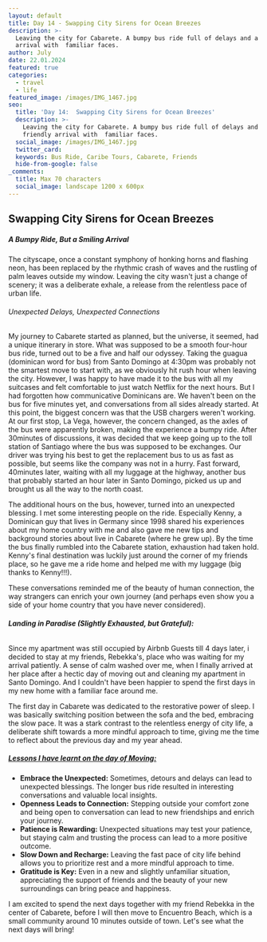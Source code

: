```yaml
---
layout: default
title: Day 14 - Swapping City Sirens for Ocean Breezes
description: >-
  Leaving the city for Cabarete. A bumpy bus ride full of delays and a friendly
  arrival with  familiar faces.
author: July
date: 22.01.2024 
featured: true
categories:
  - travel
  - life
featured_image: /images/IMG_1467.jpg
seo:
  title: 'Day 14:  Swapping City Sirens for Ocean Breezes'
  description: >-
    Leaving the city for Cabarete. A bumpy bus ride full of delays and a
    friendly arrival with  familiar faces.
  social_image: /images/IMG_1467.jpg
  twitter_card:
  keywords: Bus Ride, Caribe Tours, Cabarete, Friends
  hide-from-google: false
_comments:
  title: Max 70 characters
  social_image: landscape 1200 x 600px
---
```

## **Swapping City Sirens for Ocean Breezes**

##### **A Bumpy Ride, But a Smiling Arrival**

The cityscape, once a constant symphony of honking horns and flashing neon, has been replaced by the rhythmic crash of waves and the rustling of palm leaves outside my window. Leaving the city wasn't just a change of scenery; it was a deliberate exhale, a release from the relentless pace of urban life.

###### Unexpected Delays, Unexpected Connections

My journey to Cabarete started as planned, but the universe, it seemed, had a unique itinerary in store. What was supposed to be a smooth four-hour bus ride, turned out to be a five and half our odyssey. Taking the guagua (dominican word for bus) from Santo Domingo at 4:30pm was probably not the smartest move to start with, as we obviously hit rush hour when leaving the city. However, I was happy to have made it to the bus with all my suitcases and felt comfortable to just watch Netflix for the next hours. But I had forgotten how communicative Dominicans are. We haven't been on the bus for five minutes yet, and conversations from all sides already started. At this point, the biggest concern was that the USB chargers weren't working. At our first stop, La Vega, however, the concern changed, as the axles of the bus were apparently broken, making the experience a bumpy ride. After 30minutes of discussions, it was decided that we keep going up to the toll station of Santiago where the bus was supposed to be exchanges. Our driver was trying his best to get the replacement bus to us as fast as possible, but seems like the company was not in a hurry. Fast forward, 40minutes later, waiting with all my luggage at the highway, another bus that probably started an hour later in Santo Domingo, picked us up and brought us all the way to the north coast.

The additional hours on the bus, however, turned into an unexpected blessing. I met some interesting people on the ride. Especially Kenny, a Dominican guy that lives in Germany since 1998 shared his experiences about my home country with me and also gave me new tips and background stories about live in Cabarete (where he grew up). By the time the bus finally rumbled into the Cabarete station, exhaustion had taken hold. Kenny's final destination was luckily just around the corner of my friends place, so he gave me a ride home and helped me with my luggage (big thanks to Kenny!!!).

These conversations reminded me of the beauty of human connection, the way strangers can enrich your own journey (and perhaps even show you a side of your home country that you have never considered).

###### **Landing in Paradise (Slightly Exhausted, but Grateful):**

Since my apartment was still occupied by Airbnb Guests till 4 days later, i decided to stay at my friends, Rebekka's, place who was waiting for my arrival patiently. A sense of calm washed over me, when I finally arrived at her place after a hectic day of moving out and cleaning my apartment in Santo Domingo. And I couldn't have been happier to spend the first days in my new home with a familiar face around me.

The first day in Cabarete was dedicated to the restorative power of sleep. I was basically switching position between the sofa and the bed, embracing the slow pace. It was a stark contrast to the relentless energy of city life, a deliberate shift towards a more mindful approach to time, giving me the time to reflect about the previous day and my year ahead.



##### <u>Lessons I have learnt on the day of Moving:</u>

* **Embrace the Unexpected:** Sometimes, detours and delays can lead to unexpected blessings. The longer bus ride resulted in interesting conversations and valuable local insights.
* **Openness Leads to Connection:** Stepping outside your comfort zone and being open to conversation can lead to new friendships and enrich your journey.
* **Patience is Rewarding:** Unexpected situations may test your patience, but staying calm and trusting the process can lead to a more positive outcome.
* **Slow Down and Recharge:** Leaving the fast pace of city life behind allows you to prioritize rest and a more mindful approach to time.
* **Gratitude is Key:** Even in a new and slightly unfamiliar situation, appreciating the support of friends and the beauty of your new surroundings can bring peace and happiness.

I am excited to spend the next days together with my friend Rebekka in the center of Cabarete, before I will then move to Encuentro Beach, which is a small community around 10 minutes outside of town. Let's see what the next days will bring!

&nbsp;